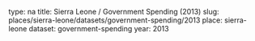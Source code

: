 type: na
title: Sierra Leone / Government Spending (2013)
slug: places/sierra-leone/datasets/government-spending/2013
place: sierra-leone
dataset: government-spending
year: 2013
